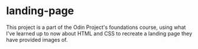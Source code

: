 # landing-page
This project is a part of the Odin Project's foundations course, using what I've learned up to now about HTML and CSS to recreate a landing page they have provided images of.
